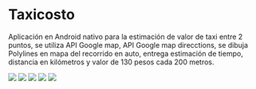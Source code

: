 # Taxicosto
Aplicación en Android nativo para la estimación de valor de taxi entre 2 puntos, se utiliza API Google map, API Google map direcctions, se dibuja Polylines en mapa del recorrido en auto, entrega estimación de tiempo, distancia en kilómetros y valor de 130 pesos cada 200 metros.

<img src="https://github.com/felipeils/Taxicosto/blob/master/1.png" />
<img src="https://github.com/felipeils/Taxicosto/blob/master/2.png" />
<img src="https://github.com/felipeils/Taxicosto/blob/master/3.png" />
<img src="https://github.com/felipeils/Taxicosto/blob/master/4.png" />
<img src="https://github.com/felipeils/Taxicosto/blob/master/5.png" />


